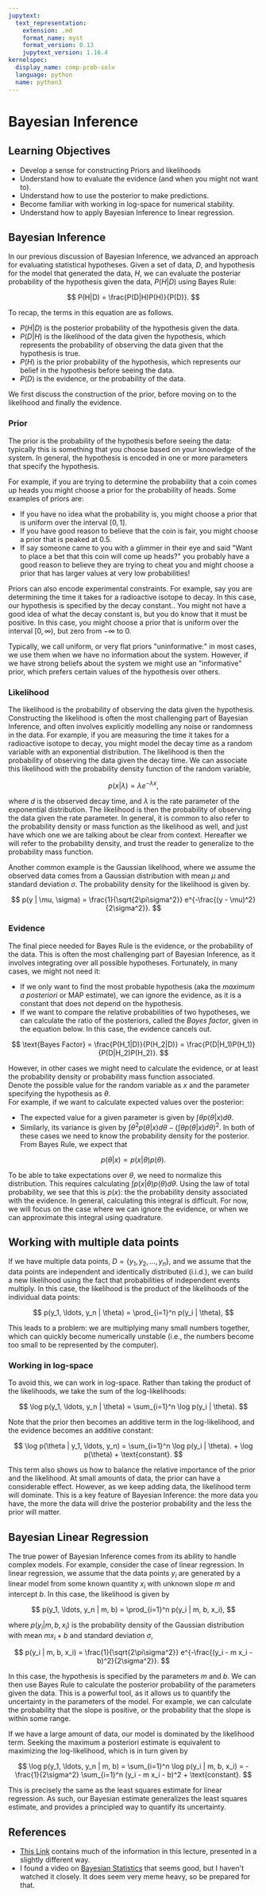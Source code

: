```yaml
---
jupytext:
  text_representation:
    extension: .md
    format_name: myst
    format_version: 0.13
    jupytext_version: 1.16.4
kernelspec:
  display_name: comp-prob-solv
  language: python
  name: python3
---
```


# Bayesian Inference

## Learning Objectives

- Develop a sense for constructing Priors and likelihoods
- Understand how to evaluate the evidence (and when you might not want to).
- Understand how to use the posterior to make predictions.
- Become familiar with working in log-space for numerical stability.
- Understand how to apply Bayesian Inference to linear regression.

## Bayesian Inference

In our previous discussion of Bayesian Inference, we advanced an approach for evaluating statistical hypotheses.  Given a set of data, $D$, and hypothesis for the model that generated the data, $H$, we can evaluate the posteriar probability of the hypothesis given the data, $P(H|D)$ using Bayes Rule:

$$
P(H|D) = \frac{P(D|H)P(H)}{P(D)}.
$$

To recap, the terms in this equation are as follows.
- $P(H|D)$ is the posterior probability of the hypothesis given the data.
- $P(D|H)$ is the likelihood of the data given the hypothesis, which represents the probability of observing the data given that the hypothesis is true.
- $P(H)$ is the prior probability of the hypothesis, which represents our belief in the hypothesis before seeing the data.
- $P(D)$ is the evidence, or the probability of the data.

We first discuss the construction of the prior, before moving on to the likelihood and finally the evidence.

### Prior

The prior is the probability of the hypothesis before seeing the data: typically this is something that you choose based on your knowledge of the system.  In general, the hypothesis is encoded in one or more parameters that specify the hypothesis.  

For example, if you are trying to determine the probability that a coin comes up heads you might choose a prior for the probability of heads.  Some examples of priors are:
- If you have no idea what the probability is, you might choose a prior that is uniform over the interval $[0, 1]$.
- If you have good reason to believe that the coin is fair, you might choose a prior that is peaked at $0.5$.
- If say someone came to you with a glimmer in their eye and said "Want to place a bet that this coin will come up heads?" you probably have a good reason to believe they are trying to cheat you and might choose a prior that has larger values at very low probabilities!

Priors can also encode experimental constraints.  For example, say you are determining the time it takes for a radioactive isotope to decay.  In this case, our hypothesis is specified by the decay constant..  You might not have a good idea of what the decay constant is, but you do know that it must be positive.  In this case, you might choose a prior that is uniform over the interval $[0, \infty)$, but zero from $-\infty$ to $0$.

Typically, we call uniform, or very flat priors "uninformative:" in most cases, we use them when we have no information about the system. 
However, if we have strong beliefs about the system we might use an "informative" prior, which prefers certain values of the hypothesis over others.

### Likelihood

The likelihood is the probability of observing the data given the hypothesis.  Constructing the likelihood is often the most challenging part of Bayesian Inference, and often involves explicitly modelling any noise or randomness in the data.  For example, if you are measuring the time it takes for a radioactive isotope to decay, you might model the decay time as a random variable with an exponential distribution.  The likelihood is then the probability of observing the data given the decay time.  We can associate this likelihood with the probability density function of the random variable,

$$
p(x | \lambda) = \lambda e^{-\lambda x},
$$

where $d$ is the observed decay time, and $\lambda$ is the rate parameter of the exponential distribution.  The likelihood is then the probability of observing the data given the rate parameter.  In general, it is common to also refer to the probability density or mass function as the likelihood as well, and just have which one we are talking about be clear from context.  Hereafter we will refer to the probability density, and trust the reader to generalize to the probability mass function.


Another common example is the Gaussian likelihood, where we assume the observed data comes from a Gaussian distribution with mean $\mu$ and standard deviation $\sigma$.  The probability density for the likelihood is given by.

$$
p(y | \mu, \sigma) = \frac{1}{\sqrt{2\pi\sigma^2}} e^{-\frac{(y - \mu)^2}{2\sigma^2}}.
$$

### Evidence

The final piece needed for Bayes Rule is the evidence, or the probability of the data.  This is often the most challenging part of Bayesian Inference, as it involves integrating over all possible hypotheses.  Fortunately, in many cases, we might not need it:
- If we only want to find the most probable hypothesis (aka the *maximum a posteriori* or MAP estimate), we can ignore the evidence, as it is a constant that does not depend on the hypothesis.
- If we want to compare the relative probabilities of two hypotheses, we can calculate the ratio of the posteriors, called the *Bayes factor*, given in the equation below.  In this case, the evidence cancels out.

$$
\text{Bayes Factor} = \frac{P(H_1|D)}{P(H_2|D)} = \frac{P(D|H_1)P(H_1)}{P(D|H_2)P(H_2)}.
$$

However, in other cases we might need to calculate the evidence, or at least the probability density or probability mass function associated.  
Denote the possible value for the random variable as $x$ and the parameter specifying the hypothesis as $\theta$.  
For example, if we want to calculate expected values over the posterior:
- The expected value for a given  parameter is given by $\int \theta p(\theta|x) d\theta$. 
- Similarly, its variance is given by $\int \theta^2 p(\theta|x) d\theta - \left(\int \theta p(\theta|x) d\theta\right)^2$.
In both of these cases we need to know the probability density for the posterior.
From Bayes Rule, we expect that

$$
p(\theta | x ) \propto {p(x | \theta) p(\theta)}.
$$

To be able to take expectations over $\theta$, we need to normalize this distribution.  This requires calculating $\int p(x | \theta) p(\theta) d\theta$.  Using the law of total probability, we see that this is $p(x)$: the the probability density associated with the evidence.  In general, calculating this integral is difficult.  For now, we will focus on the case where we can ignore the evidence, or when we can approximate this integral using quadrature.


## Working with multiple data points 

If we have multiple data points, $D = \{y_1, y_2, \ldots, y_n\}$, and we assume that the data points are independent and identically distributed (i.i.d.), we can build a new likelihood using the fact that probabilities of independent events multiply.  In this case, the likelihood is the product of the likelihoods of the individual data points:

$$
p(y_1, \ldots, y_n | \theta) = \prod_{i=1}^n p(y_i | \theta),
$$

This leads to a problem: we are multiplying many small numbers together, which can quickly become numerically unstable (i.e., the numbers become too small to be represented by the computer).  

### Working in log-space

To avoid this, we can work in log-space.  Rather than taking the product of the likelihoods, we take the sum of the log-likelihoods:

$$
\log p(y_1, \ldots, y_n | \theta) = \sum_{i=1}^n \log p(y_i | \theta).
$$

Note that the prior then becomes an additive term in the log-likelihood, and the evidence becomes an additive constant:

$$
\log p(\theta | y_1, \ldots, y_n) = \sum_{i=1}^n \log p(y_i | \theta).  + \log p(\theta)  + \text{constant}.
$$

This term also shows us how to balance the relative importance of the prior and the likelihood.  At small amounts of data, the prior can have a considerable effect.  However, as we keep adding data, the likelihood term will dominate.  This is a key feature of Bayesian Inference: the more data you have, the more the data will drive the posterior probability and the less the prior will matter.

## Bayesian Linear Regression
The true power of Bayesian Inference comes from its ability to handle complex models.  For example, consider the case of linear regression.  In linear regression, we assume that the data points $y_i$ are generated by a linear model from some known quantity $x_i$ with unknown slope $m$ and intercept $b$.  In this case, the likelihood is given by

$$
p(y_1, \ldots, y_n | m, b) = \prod_{i=1}^n p(y_i | m, b, x_i),
$$

where $p(y_i | m, b, x_i)$ is the probability density of the Gaussian distribution with mean $m x_i + b$ and standard deviation $\sigma$,

$$
p(y_i | m, b, x_i) = \frac{1}{\sqrt{2\pi\sigma^2}} e^{-\frac{(y_i - m x_i - b)^2}{2\sigma^2}}.
$$

In this case, the hypothesis is specified by the parameters $m$ and $b$.  We can then use Bayes Rule to calculate the posterior probability of the parameters given the data.  This is a powerful tool, as it allows us to quantify the uncertainty in the parameters of the model.  For example, we can calculate the probability that the slope is positive, or the probability that the slope is within some range.

If we have a large amount of data, our model is dominated by the likelihood term.  Seeking the maximum a posteriori estimate is equivalent to maximizing the log-likelihood, which is in turn given by

$$
\log p(y_1, \ldots, y_n | m, b) = \sum_{i=1}^n \log p(y_i | m, b, x_i) = -\frac{1}{2\sigma^2} \sum_{i=1}^n (y_i - m x_i - b)^2 + \text{constant}.
$$

This is precisely the same as the least squares estimate for linear regression.  As such, our Bayesian estimate generalizes the least squares estimate, and provides a principled way to quantify its uncertainty.

## References
- [This Link](https://www.statlect.com/fundamentals-of-statistics/Bayesian-inference) contains much of the information in this lecture, presented in a slightly different way.
- I found a video on [Bayesian Statistics](https://www.youtube.com/watch?v=3jP4H0kjtng) that seems good, but I haven't watched it closely.  It does seem very meme heavy, so be prepared for that.